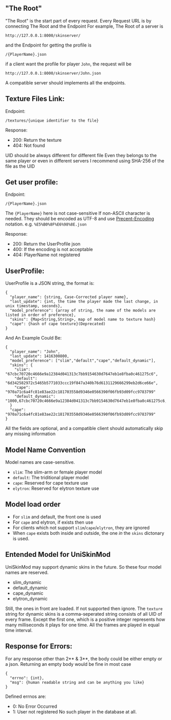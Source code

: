 ## "The Root"
"The Root" is the start part of every request.
Every Request URL is by connecting The Root and the Endpoint
For example, The Root of a server is

    http://127.0.0.1:8000/skinserver/

and the Endpoint for getting the profile is

    /{PlayerName}.json

if a client want the profile for player `John`, the request will be

    http://127.0.0.1:8000/skinserver/John.json

A compatible server should implements all the endpoints.

## Texture Files Link:
Endpoint:

    /textures/{unique identifier to the file}

Response:

- 200: Return the texture
- 404: Not found

UID should be always different for different file
Even they belongs to the same player or even in different servers
I recommend using SHA-256 of the file as the UID

## Get user profile:
Endpoint:

    /{PlayerName}.json

The `{PlayerName}` here is not case-sensitive
If non-ASCII character is needed. They should be encoded as UTF-8 and use [Precent-Encoding](https://en.wikipedia.org/wiki/Percent-encoding) notation.
e.g. `%E5%B0%8F%E6%98%8E.json`

Response:

- 200: Return the UserProfile json
- 400: If the encoding is not acceptable
- 404: PlayerName not registered

## UserProfile:
UserProfile is a JSON string, the format is:

    {
      "player_name": {string, Case-Corrected player name},
      "last_update": {int, the time the player made the last change, in unix timestamp, seconds},
      "model_preference": {array of string, the name of the models are listed in order of preference},
      "skins": {Map<String,String>, map of model name to texture hash}
      "cape": {hash of cape texture}(Deprecated)
    }

And An Example Could Be:

    {
      "player_name": "John",
      "last_update": 1416300800,
      "model_preference": ["slim","default","cape","default_dynamic"],
      "skins": {
        "slim": "67cbc70720c4666e9a12384d041313c7bb9154630d7647eb1e8fba0c461275c6",
        "default": "6d342582972c5465b5771033ccc19f847a340b76d6131129666299eb2d6ce66e",
        "cape": "970a71c6a4fc81e83ae22c181703558d9346e0566390f06fb93d09fcc9783799"
        "default_dynamic": "1000,67cbc70720c4666e9a12384d041313c7bb9154630d7647eb1e8fba0c461275c6,6d342582972c5465b5771033ccc19f847a340b76d6131129666299eb2d6ce66e"
      }
      "cape": "970a71c6a4fc81e83ae22c181703558d9346e0566390f06fb93d09fcc9783799"
    }

All the fields are optional, and a compatible client should automatically skip
any missing information

## Model Name Convention

Model names are case-sensitive.

- `slim`: The slim-arm or female player model
- `default`: The triditional player model
- `cape`: Reserved for cape texture use
- `elytron`: Reserved for elytron texture use

## Model load order

- For `slim` and default, the front one is used
- For `cape` and elytron, if exists then use
- For clients which not support `slim`/`cape`/`elytron`, they are ignored
- When `cape` exists both inside and outside, the one *in* the `skins` dictonary is used.

## Entended Model for UniSkinMod

UniSkinMod may support dynamic skins in the future.
So these four model names are reserved.

- slim_dynamic
- default_dynamic
- cape_dynamic
- elytron_dynamic

Still, the ones in front are loaded. If not supported then ignore.
The `texture` string for dynamic skins is a comma-seperated string consists of all UID of every frame.
Except the first one, which is a positive integer represents how many milliseconds it plays for one time.
All the frames are played in equal time interval.

## Response for Errors:
For any response other than 2** & 3**,
the body could be either empty or a json.
Returning an empty body would be fine in most case

    {
      "errno": {int},
      "msg": {human readable string and can be anything you like}
    }

Defined errnos are:
- 0: No Error Occurred
- 1: User not registered
     No such player in the database at all.
